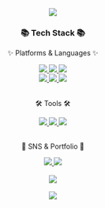 <div align=center>
	<img src="https://capsule-render.vercel.app/api?type=waving&color=auto&height=200&section=header&text=SpringBoot!&fontSize=90" />	
</div>
<div align=center>
	<h3>📚 Tech Stack 📚</h3>
	<p>✨ Platforms & Languages ✨</p>
	<a href="https://namu.wiki/w/Spring(%ED%94%84%EB%A0%88%EC%9E%84%EC%9B%8C%ED%81%AC)">
	  <img src="https://img.shields.io/badge/spring-6DB33F?style=flat&logo=Spring&logoColor=white"/>
	</a>
	<a href="https://namu.wiki/w/Java">
	  <img src="https://img.shields.io/badge/Java-007396?style=flat&logo=Conda-Forge&logoColor=white"/>
	</a>
	<a href="https://namu.wiki/w/%EC%98%A4%EB%9D%BC%ED%81%B4%20%EB%8D%B0%EC%9D%B4%ED%84%B0%EB%B2%A0%EC%9D%B4%EC%8A%A4">
	  <img src="https://img.shields.io/badge/Oracle%20SQL-F80000?style=flat&logo=Oracle&logoColor=white" />
	</a>
	<br>
	<a href="https://namu.wiki/w/HTML5">
	  <img src="https://img.shields.io/badge/HTML5-E34F26?style=flat&logo=HTML5&logoColor=white" />
	</a>
	<a href="https://namu.wiki/w/CSS">
	  <img src="https://img.shields.io/badge/CSS3-1572B6?style=flat&logo=CSS3&logoColor=white" />
	</a>
	<a href="https://namu.wiki/w/JavaScript">
	  <img src="https://img.shields.io/badge/JavaScript-F7DF1E?style=flat&logo=JavaScript&logoColor=white" />
	</a>
	<br><br>
	<p>🛠 Tools 🛠</p>
	<a href="https://www.google.com/search?q=eclipse+github+%EC%97%B0%EB%8F%99&oq=eclipse+github+&aqs=chrome.1.69i57j0i512l9.9755j0j9&sourceid=chrome&ie=UTF-8">
	  <img src="https://img.shields.io/badge/GitHub-181717?style=flat&logo=GitHub&logoColor=white"/>
	</a>
	<a href="https://www.eclipse.org/downloads/">
	  <img src="https://img.shields.io/badge/Eclipse%20IDE-2C2255?style=flat&logo=EclipseIDE&logoColor=white" />
	</a>
	<a href="https://www.oracle.com/database/sqldeveloper/technologies/download/">
	  <img src="https://img.shields.io/badge/SqlDeveloper-809CC9?style=flat&logo=Oracle&logoColor=white" />
	</a>
	<br>
	<br>
	<p>🎨 SNS & Portfolio 🎨</p>
	<a href="#">
	  <img src="https://img.shields.io/badge/Portfolio-FF3633?style=flat&logo=Micro.blog&logoColor=white" />
	</a>
	<a href="mailto:2001february@mokpo.ac.kr">
	  <img src="https://img.shields.io/badge/Mail-30B980?style=flat&logo=Gmail&logoColor=white" />
	</a>
	<br><br>
	<img src="https://github-readme-stats.vercel.app/api/top-langs/?username=hun&layout=compact"><br><br>
	<img src="https://github-readme-stats.vercel.app/api?username=hun&show_icons=true">
</div>
